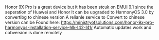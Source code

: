 Honor 9X Pro is a great device but it has been stcuk on EMUI 9.1 since the seperation of Huawei and Honor
It can be upgraded to HarmonyOS 3.0 by convertibg to chinese version
A relianle service to Convert to chinese version can be Found here: https://ministryofsolutions.com/honor-9x-pro-harmonyos-installation-service-hlk-l42-l41/
Automatic updates work and cobversion is done remotely

